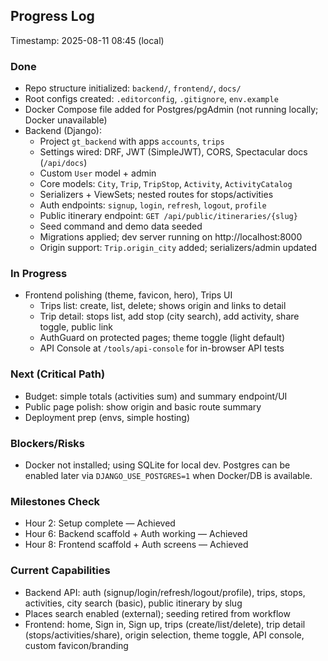 ## Progress Log

Timestamp: 2025-08-11 08:45 (local)

### Done
- Repo structure initialized: `backend/`, `frontend/`, `docs/`
- Root configs created: `.editorconfig`, `.gitignore`, `env.example`
- Docker Compose file added for Postgres/pgAdmin (not running locally; Docker unavailable)
- Backend (Django):
  - Project `gt_backend` with apps `accounts`, `trips`
  - Settings wired: DRF, JWT (SimpleJWT), CORS, Spectacular docs (`/api/docs`)
  - Custom `User` model + admin
  - Core models: `City`, `Trip`, `TripStop`, `Activity`, `ActivityCatalog`
  - Serializers + ViewSets; nested routes for stops/activities
  - Auth endpoints: `signup`, `login`, `refresh`, `logout`, `profile`
  - Public itinerary endpoint: `GET /api/public/itineraries/{slug}`
  - Seed command and demo data seeded
  - Migrations applied; dev server running on http://localhost:8000
  - Origin support: `Trip.origin_city` added; serializers/admin updated

### In Progress
- Frontend polishing (theme, favicon, hero), Trips UI
  - Trips list: create, list, delete; shows origin and links to detail
  - Trip detail: stops list, add stop (city search), add activity, share toggle, public link
  - AuthGuard on protected pages; theme toggle (light default)
  - API Console at `/tools/api-console` for in-browser API tests

### Next (Critical Path)
- Budget: simple totals (activities sum) and summary endpoint/UI
- Public page polish: show origin and basic route summary
- Deployment prep (envs, simple hosting)

### Blockers/Risks
- Docker not installed; using SQLite for local dev. Postgres can be enabled later via `DJANGO_USE_POSTGRES=1` when Docker/DB is available.

### Milestones Check
- Hour 2: Setup complete — Achieved
- Hour 6: Backend scaffold + Auth working — Achieved
- Hour 8: Frontend scaffold + Auth screens — Achieved

### Current Capabilities
- Backend API: auth (signup/login/refresh/logout/profile), trips, stops, activities, city search (basic), public itinerary by slug
- Places search enabled (external); seeding retired from workflow
- Frontend: home, Sign in, Sign up, trips (create/list/delete), trip detail (stops/activities/share), origin selection, theme toggle, API console, custom favicon/branding
